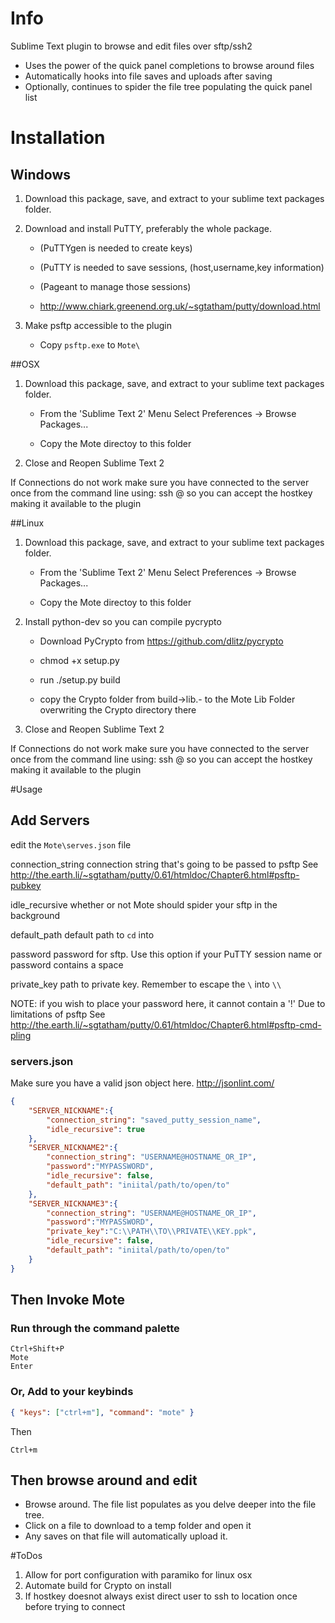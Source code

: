 # Info

Sublime Text plugin to browse and edit files over sftp/ssh2

- Uses the power of the quick panel completions to browse around files
- Automatically hooks into file saves and uploads after saving
- Optionally, continues to spider the file tree populating the quick panel list

# Installation

## Windows

1. Download this package, save, and extract to your sublime text packages folder.

2. Download and install PuTTY, preferably the whole package.

   - (PuTTYgen is needed to create keys)
   
   - (PuTTY is needed to save sessions, (host,username,key information)
   
   - (Pageant to manage those sessions)
   
   - http://www.chiark.greenend.org.uk/~sgtatham/putty/download.html

3. Make psftp accessible to the plugin
   
   - Copy `psftp.exe` to `Mote\`

##OSX

1. Download this package, save, and extract to your sublime text packages folder.
    
   - From the 'Sublime Text 2' Menu Select Preferences -> Browse Packages...

   - Copy the Mote directoy to this folder

2. Close and Reopen Sublime Text 2

If Connections do not work make sure you have connected to the server once from the command line using:
  ssh <username>@<domain> so you can accept the hostkey making it available to the plugin

##Linux

1. Download this package, save, and extract to your sublime text packages folder.
    
   - From the 'Sublime Text 2' Menu Select Preferences -> Browse Packages...

   - Copy the Mote directoy to this folder

2. Install python-dev so you can compile pycrypto
    
   - Download PyCrypto from https://github.com/dlitz/pycrypto

   - chmod +x setup.py

   - run ./setup.py build

   - copy the Crypto folder from build->lib.<OS>-<PythonVer> to the Mote Lib Folder overwriting the Crypto directory there

3. Close and Reopen Sublime Text 2

If Connections do not work make sure you have connected to the server once from the command line using:
  ssh <username>@<domain> so you can accept the hostkey making it available to the plugin

#Usage

## Add Servers

edit the `Mote\serves.json` file



connection_string
  connection string that's going to be passed to psftp
  See http://the.earth.li/~sgtatham/putty/0.61/htmldoc/Chapter6.html#psftp-pubkey

idle_recursive
  whether or not Mote should spider your sftp in the background

default_path
  default path to `cd` into
  
password
  password for sftp. Use this option if your PuTTY session name or password contains a space
  
private_key
  path to private key. Remember to escape the `\` into `\\`

NOTE: if you wish to place your password here, it cannot contain a '!'
Due to limitations of psftp
See http://the.earth.li/~sgtatham/putty/0.61/htmldoc/Chapter6.html#psftp-cmd-pling

### servers.json

Make sure you have a valid json object here.
http://jsonlint.com/

```json
{
    "SERVER_NICKNAME":{
        "connection_string": "saved_putty_session_name",
        "idle_recursive": true
    },
    "SERVER_NICKNAME2":{
        "connection_string": "USERNAME@HOSTNAME_OR_IP",
        "password":"MYPASSWORD",
        "idle_recursive": false,
        "default_path": "iniital/path/to/open/to"
    },
    "SERVER_NICKNAME3":{
        "connection_string": "USERNAME@HOSTNAME_OR_IP",
        "password":"MYPASSWORD",
        "private_key":"C:\\PATH\\TO\\PRIVATE\\KEY.ppk",
        "idle_recursive": false,
        "default_path": "iniital/path/to/open/to"
    }
}
```

## Then Invoke Mote

### Run through the command palette

    Ctrl+Shift+P
    Mote
    Enter
    
### Or, Add to your keybinds

```json
{ "keys": ["ctrl+m"], "command": "mote" }
```
    
Then

   `Ctrl+m`

## Then browse around and edit

- Browse around. The file list populates as you delve deeper into the file tree.
- Click on a file to download to a temp folder and open it
- Any saves on that file will automatically upload it. 

#ToDos

1. Allow for port configuration with paramiko for linux osx
2. Automate build for Crypto on install
3. If hostkey doesnot always exist direct user to ssh to location once before trying to connect

